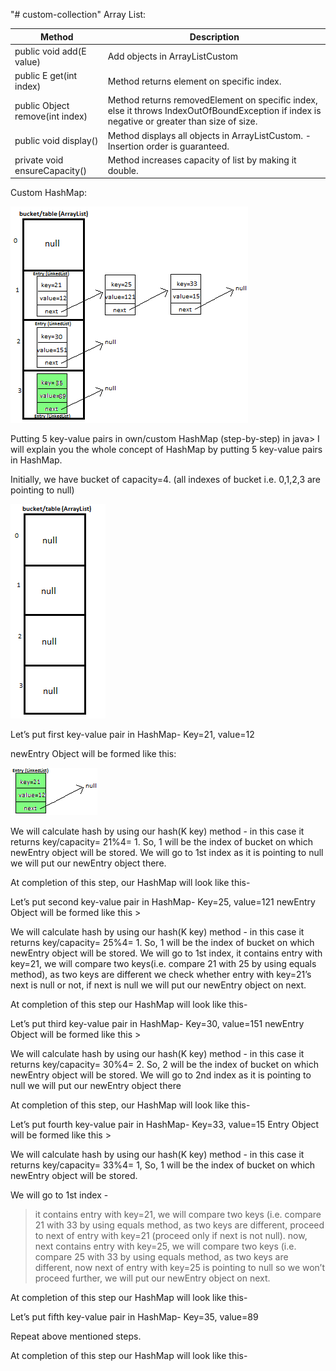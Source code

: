 "# custom-collection" 
Array List: 

Method | Description
--- | --- 
public void add(E value) | Add objects in ArrayListCustom
public E get(int index) | Method returns element on specific index.
public Object remove(int index) | Method returns removedElement on specific index, else it throws IndexOutOfBoundException if index is negative or greater than size of size.
public void display() | Method displays all objects in ArrayListCustom. -Insertion order is guaranteed.
private void ensureCapacity() | Method increases capacity of list by making it double.



Custom HashMap:

![alt text](https://github.com/rakeshpriyad/custom-collection/blob/master/resources/hashmap1.png)


Putting 5 key-value pairs in own/custom HashMap (step-by-step) in java>
I will explain you the whole concept of HashMap by putting 5 key-value pairs in HashMap.

 Initially, we have bucket of capacity=4. (all indexes of bucket i.e. 0,1,2,3 are pointing to null)
 
![alt text](https://github.com/rakeshpriyad/custom-collection/blob/master/resources/hashmap-init.png) 


Let’s put first key-value pair in HashMap-
Key=21, value=12

 
 newEntry Object will be formed like this:
 
![alt text](https://github.com/rakeshpriyad/custom-collection/blob/master/resources/first-entry.png) 

We will calculate hash by using our hash(K key) method - in this case it returns 
key/capacity= 21%4= 1.
So, 1 will be the index of bucket on which newEntry object will be stored.
We will go to 1st index as it is pointing to null we will put our newEntry object there.


At completion of this step, our HashMap will look like this-




Let’s put second key-value pair in HashMap-
Key=25, value=121
newEntry Object will be formed like this >


We will calculate hash by using our hash(K key) method - in this case it returns 
key/capacity= 25%4= 1.
So, 1 will be the index of bucket on which newEntry object will be stored.
We will go to 1st index, it contains entry with key=21, we will compare two keys(i.e. compare 21 with 25 by using equals method), as two keys are different we check whether entry with key=21’s next is null or not, if next is null we will put our newEntry object on next.

At completion of this step our HashMap will look like this-

Let’s put third key-value pair in HashMap-
Key=30, value=151
newEntry Object will be formed like this >

 We will calculate hash by using our hash(K key) method - in this case it returns 
key/capacity= 30%4= 2.
So, 2 will be the index of bucket on which newEntry object will be stored.
We will go to 2nd  index as it is pointing to null we will put our newEntry object there


At completion of this step, our HashMap will look like this-

Let’s put fourth key-value pair in HashMap-
Key=33, value=15
Entry Object will be formed like this >


We will calculate hash by using our hash(K key) method - in this case it returns 
key/capacity= 33%4= 1, 
So, 1 will be the index of bucket on which newEntry object will be stored.


We will go to 1st index - 
>it contains entry with key=21, we will compare two keys (i.e. compare 21 with 33 by using equals method, as two keys are different,  proceed to next  of entry with key=21 (proceed only if next is not null).
>now, next contains entry with key=25, we will compare two keys (i.e. compare 25 with 33 by using equals method, as two keys are different,  now next of entry with key=25 is pointing to null so we won’t proceed further, we will put our newEntry object on next.

At completion of this step our HashMap will look like this-

Let’s put fifth key-value pair in HashMap-
Key=35, value=89


Repeat above mentioned steps.


At completion of this step our HashMap will look like this-



